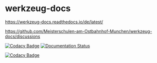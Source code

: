 # werkzeug-docs

<https://werkzeug-docs.readthedocs.io/de/latest/>

<https://github.com/Meisterschulen-am-Ostbahnhof-Munchen/werkzeug-docs/discussions>


[![Codacy Badge](https://api.codacy.com/project/badge/Grade/74e278a141124e82b2552f1747be1bab)](https://app.codacy.com/gh/Meisterschulen-am-Ostbahnhof-Munchen/werkzeug-docs?utm_source=github.com&utm_medium=referral&utm_content=Meisterschulen-am-Ostbahnhof-Munchen/werkzeug-docs&utm_campaign=Badge_Grade_Settings)
[![Documentation Status](https://readthedocs.org/projects/werkzeug-docs/badge/?version=latest)](https://werkzeug-docs.readthedocs.io/de/latest/?badge=latest)
      
      
[![Codacy Badge](https://app.codacy.com/project/badge/Grade/e72b4f037f96404eb76d90751b2ae8ea)](https://www.codacy.com/gh/Meisterschulen-am-Ostbahnhof-Munchen/werkzeug-docs/dashboard?utm_source=github.com&amp;utm_medium=referral&amp;utm_content=Meisterschulen-am-Ostbahnhof-Munchen/werkzeug-docs&amp;utm_campaign=Badge_Grade)
